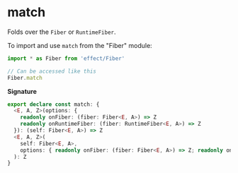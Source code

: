 # match

Folds over the `Fiber` or `RuntimeFiber`.

To import and use `match` from the "Fiber" module:

```ts
import * as Fiber from 'effect/Fiber'

// Can be accessed like this
Fiber.match
```

**Signature**

```ts
export declare const match: {
  <E, A, Z>(options: {
    readonly onFiber: (fiber: Fiber<E, A>) => Z
    readonly onRuntimeFiber: (fiber: RuntimeFiber<E, A>) => Z
  }): (self: Fiber<E, A>) => Z
  <E, A, Z>(
    self: Fiber<E, A>,
    options: { readonly onFiber: (fiber: Fiber<E, A>) => Z; readonly onRuntimeFiber: (fiber: RuntimeFiber<E, A>) => Z }
  ): Z
}
```
